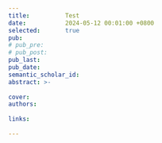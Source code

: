 ```yaml
---
title:          Test
date:           2024-05-12 00:01:00 +0800
selected:       true
pub:            
# pub_pre:        
# pub_post:       
pub_last:       
pub_date:      
semantic_scholar_id: 
abstract: >-
  
cover:          
authors:
  
links:
  
---
```

